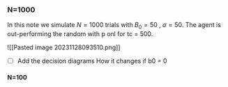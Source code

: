 ### N=1000

In this note we simulate $N = 1000$ trials with $B_0 = 50$ , $\sigma =50$. The agent is out-performing the random with p onl for tc = 500. 

![[Pasted image 20231128093510.png]]

- [ ] Add the decision diagrams
How it changes if b0 = 0 

#### N=100



